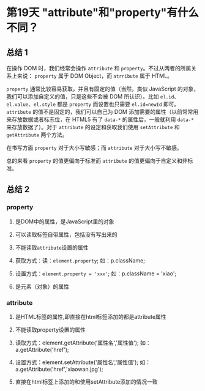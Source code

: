# 第19天 "attribute"和"property"有什么不同？

## 总结 1

在操作 DOM 时，我们经常会操作 `attribute` 和 `property`。不过从两者的所属关系上来说： `property` 属于 DOM Object，而 `atrribute` 属于 HTML。

`property` 通常比较容易获取，并且有固定的值（当然，类似 JavaScript 的对象，我们可以添加自定义的值，只是这些不会被 DOM 所认识）。比如 `el.id`、`el.value`、`el.style` 都是 `property` 而设置也只需要 `el.id=newId` 即可。`attribute` 的值不是固定的，我们可以自己为 DOM 添加需要的属性（以前常常用来存放数据或者标志位，在 HTML5 有了 `data-*` 的属性后，一般就利用 `data-*` 来存放数据了）。对于 `attribute` 的设定和获取我们使用 `setAttribute` 和 `getAttribute` 两个方法。

在书写方面 `property` 对于大小写敏感；而 `attribute` 对于大小写不敏感。

总的来看 `property` 的值更偏向于标准而 `attribute` 的值更偏向于自定义和非标准。

## 总结 2

### property

1. 是DOM中的属性，是JavaScript里的对象

2. 可以读取标签自带属性，包括没有写出来的

3. 不能读取`attribute`设置的属性

4. 获取方式：读：`element.property`;            如：p.className;

5. 设置方式：`element.property = 'xxx'`;        如：p.className = 'xiao';

6. 是元素（对象）的属性

### attribute

1. 是HTML标签的属性,即直接在html标签添加的都是attribute属性

2. 不能读取property设置的属性

3. 读取方式：element.getAttribute('属性名','属性值');  如：a.getAttribute('href');

4. 设置方式：element.setAttribute('属性名','属性值');  如：a.getAttribute('href','xiaowan.jpg');

5. 直接在html标签上添加的和使用setAttribute添加的情况一致